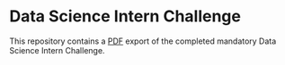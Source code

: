 # Data Science Intern Challenge

This repository contains a [PDF](https://github.com/JustinCharbonneau/-Data-Science-Intern-Challenge/blob/main/Fall%202021%20Data%20Science%20Intern%20Challenge.pdf) export of the completed mandatory Data Science Intern Challenge.
